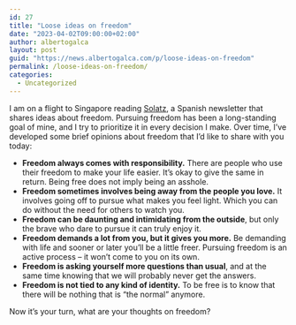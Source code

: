 ```yaml
---
id: 27
title: "Loose ideas on freedom"
date: "2023-04-02T09:00:00+02:00"
author: albertogalca
layout: post
guid: "https://news.albertogalca.com/p/loose-ideas-on-freedom"
permalink: /loose-ideas-on-freedom/
categories:
  - Uncategorized
---
```


I am on a flight to Singapore reading [Solatz](https://solatz.substack.com/?ref=albertogalca.com), a Spanish newsletter that shares ideas about freedom. Pursuing freedom has been a long-standing goal of mine, and I try to prioritize it in every decision I make. Over time, I’ve developed some brief opinions about freedom that I’d like to share with you today:

- **Freedom always comes with responsibility.** There are people who use their freedom to make your life easier. It’s okay to give the same in return. Being free does not imply being an asshole.
- **Freedom sometimes involves being away from the people you love.** It involves going off to pursue what makes you feel light. Which you can do without the need for others to watch you.
- **Freedom can be daunting and intimidating from the outside**, but only the brave who dare to pursue it can truly enjoy it.
- **Freedom demands a lot from you, but it gives you more.** Be demanding with life and sooner or later you’ll be a little freer. Pursuing freedom is an active process – it won’t come to you on its own.
- **Freedom is asking yourself more questions than usual**, and at the same time knowing that we will probably never get the answers.
- **Freedom is not tied to any kind of identity.** To be free is to know that there will be nothing that is “the normal” anymore.

Now it’s your turn, what are your thoughts on freedom?
